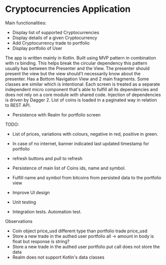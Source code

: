 # Cryptocurrencies Application

Main functionalities:

* Display list of supported Cryptocurrencies
* Display details of a given Cryptocurrency
* Add Cryptocurrency trade to portfolio
* Display portfolio of User


The app is written mainly in Kotlin. 
Built using MVP pattern in combination with rx binding.
This helps break the circular dependency this pattern usually has between the Presenter and the View. The presenter should 
present the view but the view should't necessarily know about the presenter.
Has a Bottom Navigation View and 2 main fragments.
Some classes are similar which is intentional. Each screen is treated as a separate independent micro component that's able to 
fulfill all its dependencies and does not rely on a core module with shared code.
Injection of dependencies is driven by Dagger 2.
List of coins is loaded in a paginated way in relation to REST API.
* Persistence with Realm for portfolio screen

TODO:
* List of prices, variations with colours, negative in red, positive in green.
* In case of no internet, banner indicated last updated timestamp for portfolio
* refresh buttons and pull to refresh
* Persistence of main list of Coins ids, name and symbol.
* Fulfill name and symbol from bitcoins from persisted data to the portfolio view
* Improve UI design
* Unit testing

* Integration tests. Automation test.

Observations
* Coin object price_usd different type than portfolio trade price_usd
* Store a new trade in the authed user portfolio all -> amount in body is float but response is string?
* Store a new trade in the authed user portfolio put call does not store the data
* Realm does not support Kotlin's data classes